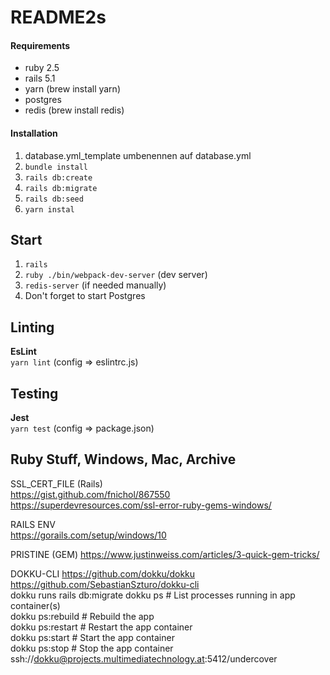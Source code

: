 # README2s

#### Requirements
- ruby 2.5
- rails 5.1
- yarn (brew install yarn)
- postgres
- redis (brew install redis)

#### Installation
1. database.yml_template umbenennen auf database.yml  
2. ``bundle install``
3. ``rails db:create``
4. ``rails db:migrate``
5. ``rails db:seed``
6. ``yarn instal``  


## Start
1. ``rails`` 
2. ``ruby ./bin/webpack-dev-server`` (dev server)
3. ``redis-server`` (if needed manually)  
4. Don't forget to start Postgres  


## Linting
**EsLint**  
``yarn lint``
(config => eslintrc.js)

## Testing
**Jest**  
``yarn test``
(config => package.json)

## Ruby Stuff, Windows, Mac, Archive
SSL_CERT_FILE (Rails)  
https://gist.github.com/fnichol/867550  
https://superdevresources.com/ssl-error-ruby-gems-windows/   

RAILS ENV  
https://gorails.com/setup/windows/10   

PRISTINE (GEM)
https://www.justinweiss.com/articles/3-quick-gem-tricks/  

DOKKU-CLI
https://github.com/dokku/dokku  
https://github.com/SebastianSzturo/dokku-cli  
dokku runs rails db:migrate
dokku ps           # List processes running in app container(s)  
dokku ps:rebuild   # Rebuild the app  
dokku ps:restart   # Restart the app container  
dokku ps:start     # Start the app container  
dokku ps:stop      # Stop the app container    
ssh://dokku@projects.multimediatechnology.at:5412/undercover  